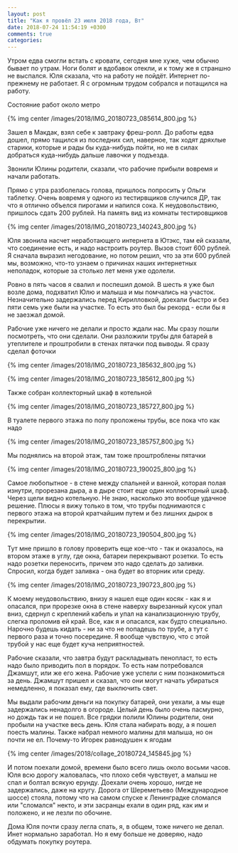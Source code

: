 ```yaml
---
layout: post
title: "Как я провёл 23 июля 2018 года, Вт"
date: 2018-07-24 11:54:19 +0300
comments: true
categories: 
---
```

Утром едва смогли встать с кровати, сегодня мне хуже, чем обычно бывает по утрам. Ноги болят и вдобавок отекли, и к тому же я страншно не выспался. Юля сказала, что на работу не пойдёт. Интернет по-прежнему не работает. Я с огромным трудом собрался и потащился на работу.

Состояние работ около метро

{% img center /images/2018/IMG_20180723_085614_800.jpg %}

Зашел в Макдак, взял себе к завтраку фреш-ролл. До работы едва дошел, прямо тащился из последних сил, наверное, так ходят дряхлые старики, которые и рады бы куда-нибудь пойти, но не в силах добраться куда-нибудь дальше лавочки у подъезда.

Звонили Юлины родители, сказали, что рабочие прибыли вовремя и начали работать.

Прямо с утра разболелась голова, пришлось попросить у Ольги таблетку. Очень вовремя у одного из тестирвщиков случился ДР, так что я отлично объелся пирогами и напился сока. К неудовольствию, пришлось сдать 200 рублей. На память вид из комнаты тестировщиков

{% img center /images/2018/IMG_20180723_140243_800.jpg %}

Юля звонила насчет неработающего интернета в Ютэкс, там ей сказали, что соединение есть, и надо настроить роутер. Вызов стоит 600 рублей. Я сначала выразил негодование, но потом решил, что за эти 600 рублей мы, возможно, что-то узнаем о причинах наших интернетных неполадок, которые за столько лет меня уже одолели. 

Ровно в пять часов я свалил и поспешил домой. В шесть я уже был возле дома, подхватил Юлю и малыша и мы помчались на участок. Незначительно задержались перед Кирилловкой, доехали быстро и без пяти семь уже были на участке. То есть это был бы рекорд - если бы я не заезжал домой.

Рабочие уже ничего не делали и просто ждали нас. Мы сразу пошли посмотреть, что они сделали. Они разложили трубы для батарей в утеплителе и проштробили в стенах пятачки под выводы. Я сразу сделал фоточки

{% img center /images/2018/IMG_20180723_185632_800.jpg %}

{% img center /images/2018/IMG_20180723_185612_800.jpg %}

Также собран коллекторный шкаф в котельной

{% img center /images/2018/IMG_20180723_185727_800.jpg %}

В туалете первого этажа по полу проложены трубы, все пока что как надо

{% img center /images/2018/IMG_20180723_185757_800.jpg %}

Мы поднялись на второй этаж, там тоже проштроблены пятачки

{% img center /images/2018/IMG_20180723_190025_800.jpg %}

Самое любопытное - в стене между спальней и ванной, которая полая изнутри, прорезана дыра, а в дыре стоит еще один коллекторный шкаф. Через щели видно котельную. Не знаю, насколько это вообще удачное решение. Плюсы я вижу только в том, что трубы поднимаются с первого этажа на второй кратчайшим путем и без лишних дырок в перекрытии.

{% img center /images/2018/IMG_20180723_190504_800.jpg %}

Тут мне пришло в голову проверить еще кое-что - так и оказалось, на втором этаже в углу, где окна, батареи перекрывают розетки. То есть надо розетки переносить, причем это надо сделать до заливки. Спросил, когда будет заливка - она будет во вторник или среду.

{% img center /images/2018/IMG_20180723_190723_800.jpg %}

К моему неудовольствию, внизу я нашел еще один косяк - как я и опасался, при прорезке окна в стене наверху вырезанный кусок упал вниз, сдернул с креплений кабель и упал на канализационную трубу, слегка проломив ей край. Все, как я и опасался, как будто специально. Нарочно будешь кидать - ни за что не попадешь по трубе, а тут с первого раза и точно посередине. Я вообще чувствую, что с этой трубой у нас еще будет куча неприятностей.

Рабочие сказали, что завтра будут раскладывать пенопласт, то есть надо было приводить пол в порядок. То есть нам потребовался Джамшут, или же его жена. Рабочие уже успели с ним познакомиться за день. Джамшут пришел и сказал, что они могут начать убираться немедленно, я показал ему, где выключить свет.

Мы выдали рабочим деньги на покупку батарей, они уехали, а мы еще задержались ненадолго в огороде. Целый день было очень пасмурно, но  дождь так и не пошел. Все грядки полили Юлины родители, они пробыли на участке весь день. Юля стала набирать воду, а я пошел поесть малины. Также набрал немного малины для малыша, но он почти не ел. Почему-то Игорек равнодушен к ягодам

{% img center /images/2018/collage_20180724_145845.jpg %}

И потом поехали домой, времени было всего лишь около восьми часов. Юля всю дорогу жаловалась, что плохо себя чувствует, а малыш не спал и болтал всякую ерунду. Доехали очень хорошо, нигде не задержались, даже на кругу. Дорога от Шереметьево (Международное шоссе) стояла, потому что на самом спуске к Ленинградке сломался или "сломался" некто, и эти засранцы ехали в один ряд, как им и положено, и не лезли по обочине.

Дома Юля почти сразу легла спать, я, в общем, тоже ничего не делал. Инет нормально заработал. Но я ему больше не доверяю, надо обдумать покупку роутера.